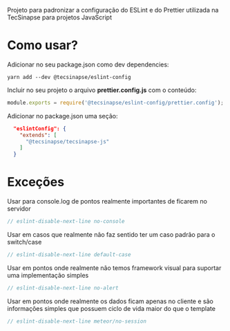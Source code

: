 Projeto para padronizar a configuração do ESLint e do Prettier utilizada na TecSinapse para projetos JavaScript

# Como usar?

Adicionar no seu package.json como dev dependencies:
```
yarn add --dev @tecsinapse/eslint-config
```

Incluir no seu projeto o arquivo **prettier.config.js** com o conteúdo:
```javascript
module.exports = require('@tecsinapse/eslint-config/prettier.config');
```

Adicionar no package.json uma seção:
```json
  "eslintConfig": {
    "extends": [
      "@tecsinapse/tecsinapse-js"
    ]
  }
```


# Exceções

Usar para console.log de pontos realmente importantes de ficarem no servidor
```javascript
// eslint-disable-next-line no-console
``` 
Usar em casos que realmente não faz sentido ter um caso padrão para o switch/case
```javascript
// eslint-disable-next-line default-case
```
Usar em pontos onde realmente não temos framework visual para suportar uma implementação simples
```javascript
// eslint-disable-next-line no-alert
```
Usar em pontos onde realmente os dados ficam apenas no cliente e são informações simples que possuem ciclo de vida maior do que o template
```javascript
// eslint-disable-next-line meteor/no-session
``` 
